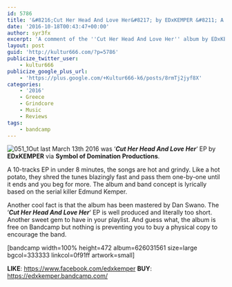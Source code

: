 ```yaml
---
id: 5786
title: '&#8216;Cut Her Head And Love Her&#8217; by EDxKEMPER &#8211; A Comment'
date: '2016-10-18T00:43:47+00:00'
author: syr3fx
excerpt: 'A comment of the ''Cut Her Head And Love Her'' album by EDxKEMPER (2016).'
layout: post
guid: 'http://kultur666.com/?p=5786'
publicize_twitter_user:
    - kultur666
publicize_google_plus_url:
    - 'https://plus.google.com/+Kultur666-k6/posts/8rmTj2jyf8X'
categories:
    - '2016'
    - Greece
    - Grindcore
    - Music
    - Reviews
tags:
    - bandcamp
---
```


![051_1](http://localhost:8080/wp-content/uploads/2016/10/051_1.jpg)Out last March 13th 2016 was ‘***Cut Her Head And Love Her***‘ EP by **EDxKEMPER** via **Symbol of Domination Productions**.

A 10-tracks EP in under 8 minutes, the songs are hot and grindy. Like a hot potato, they shred the tunes blazingly fast and pass them one-by-one until it ends and you beg for more. The album and band concept is lyrically based on the serial killer Edmund Kemper.

Another cool fact is that the album has been mastered by Dan Swano. The ‘***Cut Her Head And Love Her***‘ EP is well produced and literally too short. Another sweet gem to have in your playlist. And guess what, the album is free on Bandcamp but nothing is preventing you to buy a physical copy to encourage the band.

\[bandcamp width=100% height=472 album=626031561 size=large bgcol=333333 linkcol=0f91ff artwork=small\]

**LIKE**: <https://www.facebook.com/edxkemper>
**BUY**: <https://edxkemper.bandcamp.com/>